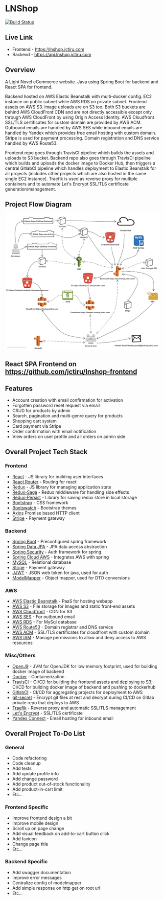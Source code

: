 # LNShop

[![Build Status](https://travis-ci.com/jctiru/lnshop-backend.svg?branch=master)](https://travis-ci.com/jctiru/lnshop-backend)

## Live Link

- Frontend - <https://lnshop.jctiru.com>
- Backend - <https://api.lnshop.jctiru.com>

## Overview

A Light Novel eCommerce website. Java using Spring Boot for backend and React SPA for frontend.

Backend hosted on AWS Elastic Beanstalk with multi-docker config. EC2 instance on public subnet while AWS RDS on private subnet. Frontend assets on AWS S3. Image uploads are on S3 too. Both S3 buckets are behind AWS CloudFront CDN and are not directly accessible except only through AWS CloudFront by using Origin Access Identity. AWS Cloudfront SSL/TLS certificates for custom domain are provided by AWS ACM. Outbound emails are handled by AWS SES while inbound emails are handled by Yandex which provides free email hosting with custom domain. Stripe is used for payment processing. Domain registration and DNS service handled by AWS Route53.

Frontend repo goes through TravisCI pipeline which builds the assets and uploads to S3 bucket. Backend repo also goes through TravisCI pipeline which builds and uploads the docker image to Docker Hub, then triggers a central GitlabCI pipeline which handles deployment to Elastic Beanstalk for all projects (includes other projects which are also hosted in the same single EC2 instance). Traefik is used as reverse proxy for multiple containers and to automate Let's Encrypt SSL/TLS certificate generation/management.

## Project Flow Diagram

![Flow.jpg](Flow.jpg)

## React SPA Frontend on <https://github.com/jctiru/lnshop-frontend>

## Features

- Account creation with email confirmation for activation
- Forgotten password reset request via email
- CRUD for products by admin
- Search, pagination and multi-genre query for products
- Shopping cart system
- Card payment via Stripe
- Order confirmation with email notification
- View orders on user profile and all orders on admin side

## Overall Project Tech Stack

### Frontend

- [React](https://reactjs.org/) - JS library for building user interfaces
- [React Router](https://reacttraining.com/react-router/) - Routing for react
- [Redux](https://redux.js.org/) - JS library for managing application state
- [Redux-Saga](https://redux-saga.js.org/) - Redux middleware for handling side effects
- [Redux-Persist](https://github.com/rt2zz/redux-persist) - Library for saving redux store in local storage
- [Bootstrap](https://getbootstrap.com/) - CSS framework
- [Bootswatch](https://bootswatch.com/) - Bootstrap themes
- [Axios](https://github.com/axios/axios) Promise based HTTP client
- [Stripe](https://stripe.com/) - Payment gateway

### Backend

- [Spring Boot](https://spring.io/projects/spring-boot) - Preconfigured spring framework
- [Spring Data JPA](https://spring.io/projects/spring-data-jpa) - JPA data access abstraction
- [Spring Security](https://spring.io/projects/spring-security) - Auth framework for spring
- [Spring Cloud AWS](https://spring.io/projects/spring-cloud-aws) - Integrates AWS with spring
- [MySQL](https://www.mysql.com/) - Relational database
- [Stripe](https://stripe.com/) - Payment gateway
- [JJWT](https://java.jsonwebtoken.io/) - JSON web token for java, used for auth
- [ModelMapper](http://modelmapper.org/) - Object mapper, used for DTO conversions

### AWS

- [AWS Elastic Beanstalk](https://aws.amazon.com/elasticbeanstalk/) - PaaS for hosting webapp
- [AWS S3](https://aws.amazon.com/s3/) - File storage for images and static front-end assets
- [AWS Cloudfront](https://aws.amazon.com/cloudfront/) - CDN for S3
- [AWS SES](https://aws.amazon.com/ses/) - For outbound email
- [AWS RDS](https://aws.amazon.com/rds/) - For MySql database
- [AWS Route53](https://aws.amazon.com/route53/) - Domain registrar and DNS service
- [AWS ACM](https://aws.amazon.com/certificate-manager/) - SSL/TLS certificates for cloudfront with custom domain
- [AWS IAM](https://aws.amazon.com/iam/) - Manage permissions to allow and deny access to AWS resources

### Misc/Others

- [OpenJ9](https://www.eclipse.org/openj9/) - JVM for OpenJDK for low memory footprint, used for building docker image of backend
- [Docker](https://www.docker.com/) - Containerization
- [TravisCI](https://travis-ci.com/) - CI/CD for building the frontend assets and deploying to S3; CI/CD for building docker image of backend and pushing to dockerhub
- [GitlabCI](https://about.gitlab.com/stages-devops-lifecycle/continuous-integration/) - CI/CD for aggregating projects for deployment to AWS
- [git-secret](https://git-secret.io/) - Encrypt git files at rest and decrypt during CI/CD on Gitlab private repo that deploys to AWS
- [Traefik](https://containo.us/traefik/) - Reverse proxy and automatic SSL/TLS management
- [Let's Encrypt](https://letsencrypt.org/) - SSL/TLS certificate
- [Yandex Connect](https://connect.yandex.com/) - Email hosting for inbound email

## Overall Project To-Do List

### General

- Code refactoring
- Code cleanup
- Add tests
- Add update profile info
- Add change password
- Add product out-of-stock functionality
- Add product-in-cart limit
- Etc...

### Frontend Specific

- Improve frontend design a bit
- Improve mobile design
- Scroll up on page change
- Add visual feedback on add-to-cart button click
- Add favicon
- Change page title
- Etc...

### Backend Specific

- Add swagger documentation
- Improve error messages
- Centralize config of modelmapper
- Add simple response on http get on root url
- Etc...

